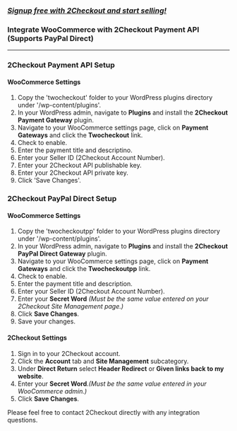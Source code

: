 ### _[Signup free with 2Checkout and start selling!](https://www.2checkout.com/referral?r=git2co)_

### Integrate WooCommerce with 2Checkout Payment API (Supports PayPal Direct)
----------------------------------------

### 2Checkout Payment API Setup

#### WooCommerce Settings

1. Copy the 'twocheckout' folder to your WordPress plugins directory under '/wp-content/plugins'.
2. In your WordPress admin, navigate to **Plugins** and install the **2Checkout Payment Gateway** plugin.
3. Navigate to your WooCommerce settings page, click on **Payment Gateways** and click the **Twocheckout** link.
4. Check to enable.
5. Enter the payment title and descriptino.
6. Enter your Seller ID (2Checkout Account Number).
7. Enter your 2Checkout API publishable key.
8. Enter your 2Checkout API private key.
9. Click 'Save Changes'.



### 2Checkout PayPal Direct Setup

#### WooCommerce Settings

1. Copy the 'twocheckoutpp' folder to your WordPress plugins directory under '/wp-content/plugins'.
2. In your WordPress admin, navigate to **Plugins** and install the **2Checkout PayPal Direct Gateway** plugin.
3. Navigate to your WooCommerce settings page, click on **Payment Gateways** and click the **Twocheckoutpp** link.
4. Check to enable.
5. Enter the payment title and description.
6. Enter your Seller ID (2Checkout Account Number).
7. Enter your **Secret Word** _(Must be the same value entered on your 2Checkout Site Management page.)_
9. Click **Save Changes**.
8. Save your changes.


#### 2Checkout Settings

1. Sign in to your 2Checkout account.
2. Click the **Account** tab and **Site Management** subcategory.
3. Under **Direct Return** select **Header Redirect** or **Given links back to my website**.
4. Enter your **Secret Word**._(Must be the same value entered in your WooCommerce admin.)_
5. Click **Save Changes**.

Please feel free to contact 2Checkout directly with any integration questions.